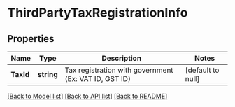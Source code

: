 # ThirdPartyTaxRegistrationInfo

## Properties
Name | Type | Description | Notes
------------ | ------------- | ------------- | -------------
**TaxId** | **string** | Tax registration with government (Ex: VAT ID, GST ID)  | [default to null]

[[Back to Model list]](../README.md#documentation-for-models) [[Back to API list]](../README.md#documentation-for-api-endpoints) [[Back to README]](../README.md)

